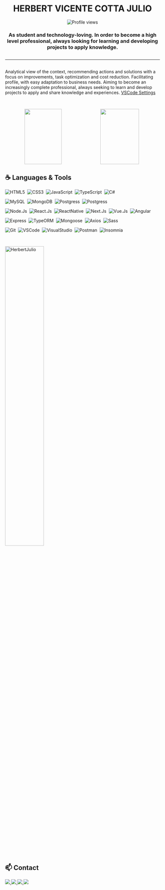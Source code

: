<h1 align="center">
 HERBERT VICENTE COTTA JULIO
</h1>

<p align="center">
  <img src="https://komarev.com/ghpvc/?username=HerbertJulio" alt="Profile views" />
</p>

<h3 align="center" style="margin-bottom: 30px">
  As student and technology-loving. In order to become a high level professional, always looking for learning and developing projects to apply knowledge.
</h3>

<hr height="1px"/>

<p style="margin-top: 30px;">
  Analytical view of the context, recommending actions and solutions with a focus on improvements, task optimization and cost reduction. Facilitating profile, with easy adaptation to business needs. Aiming to become an increasingly complete professional, always seeking to learn and develop projects to apply and share knowledge and experiences.
  <a href='https://gist.github.com/HerbertJulio/8deb64740073cd9284741c5580eca6c9' target='_blank'>VSCode Settings</a>
</p>
<br/>
<p align="center" style="display: flex;">
 <img height="180em" width="49%" src="https://github-readme-stats.vercel.app/api?username=HerbertJulio&show_icons=true&theme=dracula&include_all_commits=true&count_private=true"/> 
 <img height="180em" width="50%" src="https://github-readme-streak-stats.herokuapp.com/?user=HerbertJulio&theme=dark&count_private=true&show_icons=true&title_color=6e40c9&icon_color=6e40c9&line_height=10"/>
</p>

## ☕ Languages & Tools

![HTML5](https://img.shields.io/badge/-HTML5-565656?logo=HTML5&logoColor=white&style=for-the-badge)&nbsp;
![CSS3](https://img.shields.io/badge/-CSS3-565656?logo=CSS3&logoColor=white&style=for-the-badge)&nbsp;
![JavaScript](https://img.shields.io/badge/-JavaScript-565656?logo=javascript&logoColor=white&style=for-the-badge)&nbsp;
![TypeScript](https://img.shields.io/badge/-TypeScript-565656?logo=typescript&logoColor=white&style=for-the-badge)&nbsp;
![C#](https://img.shields.io/badge/-CSharp-565656?logo=C%20Sharp&logoColor=white&style=for-the-badge)&nbsp;


![MySQL](https://img.shields.io/badge/-MySQL-565656?logo=MySQL&logoColor=white&style=for-the-badge)&nbsp;
![MongoDB](https://img.shields.io/badge/-MongoDB-565656?logo=MongoDB&logoColor=white&style=for-the-badge)&nbsp;
![Postgress](https://img.shields.io/badge/-PostgreSQL-565656?logo=PostgreSQL&logoColor=white&style=for-the-badge)&nbsp;
![Postgress](https://img.shields.io/badge/-SqlServer-565656?logo=microsoftsqlserver&logoColor=white&style=for-the-badge)&nbsp;


![Node.Js](https://img.shields.io/badge/-NodeJs-565656?logo=node.js&logoColor=white&style=for-the-badge)&nbsp;
![React.Js](https://img.shields.io/badge/-ReactJs-565656?logo=react&logoColor=white&style=for-the-badge)&nbsp;
![ReactNative](https://img.shields.io/badge/-ReactNative-565656?logo=react&logoColor=white&style=for-the-badge)&nbsp;
![Next.Js](https://img.shields.io/badge/-NextJs-565656?logo=Next.Js&logoColor=white&style=for-the-badge)&nbsp;
![Vue.Js](https://img.shields.io/badge/-VueJs-565656?logo=Vue.Js&logoColor=white&style=for-the-badge)&nbsp;
![Angular](https://img.shields.io/badge/-Angular-565656?logo=Angular&logoColor=white&style=for-the-badge)&nbsp;


![Express](https://img.shields.io/badge/-Express-565656?logo=express&logoColor=white&style=for-the-badge)&nbsp;
![TypeORM](https://img.shields.io/badge/-TypeORM-565656?logo=TypeORM&logoColor=white&style=for-the-badge)&nbsp;
![Mongoose](https://img.shields.io/badge/-Mongoose-565656?logo=Mongoose&logoColor=white&style=for-the-badge)&nbsp;
![Axios](https://img.shields.io/badge/-Axios-565656?logo=Axios&logoColor=white&style=for-the-badge)&nbsp;
![Sass](https://img.shields.io/badge/-Sass-565656?logo=Sass&logoColor=white&style=for-the-badge)&nbsp;


![Git](https://img.shields.io/badge/-Git-565656?logo=Git&logoColor=white&style=for-the-badge)&nbsp;
![VSCode](https://img.shields.io/badge/-VSCode-565656?logo=Visual%20Studio%20Code&logoColor=white&style=for-the-badge)&nbsp;
![VisualStudio](https://img.shields.io/badge/-VisualStudio-565656?logo=visualstudio&logoColor=white&style=for-the-badge)&nbsp;
![Postman](https://img.shields.io/badge/-Postman-565656?logo=Postman&logoColor=white&style=for-the-badge)&nbsp;
![Insomnia](https://img.shields.io/badge/-Insomnia-565656?logo=Insomnia&logoColor=white&style=for-the-badge)&nbsp;

<img src="https://github-readme-stats.vercel.app/api/top-langs/?username=HerbertJulio&langs_count=6&layout=compact&theme=dark" alt="HerbertJulio" width="50%" style="margin-top: 30px; margin-bottom: 30px;" />

## 📫 Contact  
<a href="https://discord.gg/FsHU25Dv" target="_blank">
 <img src="https://img.shields.io/badge/Discord-7289DA?style=for-the-badge&logo=discord&logoColor=white" target="_blank">
</a> 
<a href="mailto:herbert.dsn.erp@gmail.com">
  <img src="https://img.shields.io/badge/-GMAIL-D14836?style=for-the-badge&logo=gmail&logoColor=white" target="_blank">
</a>
<a href="https://www.linkedin.com/in/herbertcotta/" target="_blank">
  <img src="https://img.shields.io/badge/-LINKEDIN-0077B5?style=for-the-badge&logo=linkedin&logoColor=white" target="_blank">
</a> 
<a href="https://api.whatsapp.com/send?phone=5521968578275" target="_blank">
  <img src="https://img.shields.io/badge/-WHATSAPP-34AF23?style=for-the-badge&logo=whatsApp&logoColor=white" target="_blank">
</a> 
